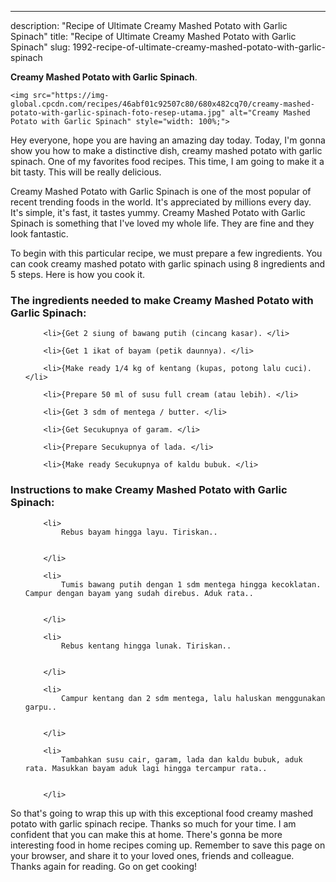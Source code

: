 ---
description: "Recipe of Ultimate Creamy Mashed Potato with Garlic Spinach"
title: "Recipe of Ultimate Creamy Mashed Potato with Garlic Spinach"
slug: 1992-recipe-of-ultimate-creamy-mashed-potato-with-garlic-spinach

<p>
	<strong>Creamy Mashed Potato with Garlic Spinach</strong>. 
	
</p>
<p>
	
	<img src="https://img-global.cpcdn.com/recipes/46abf01c92507c80/680x482cq70/creamy-mashed-potato-with-garlic-spinach-foto-resep-utama.jpg" alt="Creamy Mashed Potato with Garlic Spinach" style="width: 100%;">
	
	
</p>
<p>
	Hey everyone, hope you are having an amazing day today. Today, I'm gonna show you how to make a distinctive dish, creamy mashed potato with garlic spinach. One of my favorites food recipes. This time, I am going to make it a bit tasty. This will be really delicious.
</p>
	
<p>
	Creamy Mashed Potato with Garlic Spinach is one of the most popular of recent trending foods in the world. It's appreciated by millions every day. It's simple, it's fast, it tastes yummy. Creamy Mashed Potato with Garlic Spinach is something that I've loved my whole life. They are fine and they look fantastic.
</p>
<p>
	
</p>

<p>
To begin with this particular recipe, we must prepare a few ingredients. You can cook creamy mashed potato with garlic spinach using 8 ingredients and 5 steps. Here is how you cook it.
</p>

<h3>The ingredients needed to make Creamy Mashed Potato with Garlic Spinach:</h3>

<ol>
	
		<li>{Get 2 siung of bawang putih (cincang kasar). </li>
	
		<li>{Get 1 ikat of bayam (petik daunnya). </li>
	
		<li>{Make ready 1/4 kg of kentang (kupas, potong lalu cuci). </li>
	
		<li>{Prepare 50 ml of susu full cream (atau lebih). </li>
	
		<li>{Get 3 sdm of mentega / butter. </li>
	
		<li>{Get Secukupnya of garam. </li>
	
		<li>{Prepare Secukupnya of lada. </li>
	
		<li>{Make ready Secukupnya of kaldu bubuk. </li>
	
</ol>
<p>
	
</p>

<h3>Instructions to make Creamy Mashed Potato with Garlic Spinach:</h3>

<ol>
	
		<li>
			Rebus bayam hingga layu. Tiriskan..
			
			
		</li>
	
		<li>
			Tumis bawang putih dengan 1 sdm mentega hingga kecoklatan. Campur dengan bayam yang sudah direbus. Aduk rata..
			
			
		</li>
	
		<li>
			Rebus kentang hingga lunak. Tiriskan..
			
			
		</li>
	
		<li>
			Campur kentang dan 2 sdm mentega, lalu haluskan menggunakan garpu..
			
			
		</li>
	
		<li>
			Tambahkan susu cair, garam, lada dan kaldu bubuk, aduk rata. Masukkan bayam aduk lagi hingga tercampur rata..
			
			
		</li>
	
</ol>

<p>
	
</p>

<p>
	So that's going to wrap this up with this exceptional food creamy mashed potato with garlic spinach recipe. Thanks so much for your time. I am confident that you can make this at home. There's gonna be more interesting food in home recipes coming up. Remember to save this page on your browser, and share it to your loved ones, friends and colleague. Thanks again for reading. Go on get cooking!
</p>
